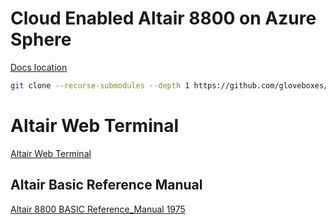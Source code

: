 # Cloud Enabled Altair 8800 on Azure Sphere

[Docs location](https://github.com/gloveboxes/Cloud-Enabled-Altair-on-Azure-Sphere/wiki)

```bash
git clone --recurse-submodules --depth 1 https://github.com/gloveboxes/Cloud-Enabled-Altair-on-Azure-Sphere.git
```

# Altair Web Terminal

[Altair Web Terminal](https://altairterminal.z8.web.core.windows.net/)

## Altair Basic Reference Manual

[Altair 8800 BASIC Reference_Manual 1975](https://archive.org/stream/bitsavers_mitsMITSAl_6669937/MITS_AltairBASIC_1975#page/n15/mode/1up)

